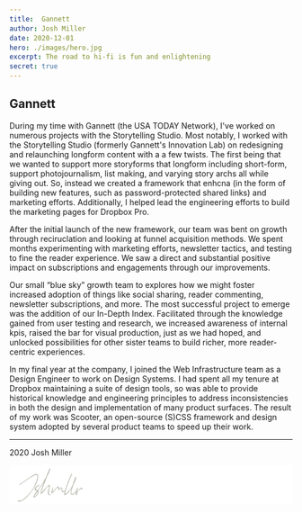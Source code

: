 ```yaml
---
title:  Gannett
author: Josh Miller
date: 2020-12-01
hero: ./images/hero.jpg
excerpt: The road to hi-fi is fun and enlightening
secret: true
---
```


## Gannett

During my time with Gannett (the USA TODAY Network), I've worked on numerous projects with the Storytelling Studio. Most notably, I worked with the Storytelling Studio (formerly Gannett's Innovation Lab) on redesigning and relaunching longform content with a a few twists. The first being that we wanted to support more storyforms that longform including short-form, support photojournalism, list making, and varying story archs all while giving out. So, instead we created a framework that enhcna (in the form of building new features, such as password-protected shared links) and marketing efforts. Additionally, I helped lead the engineering efforts to build the marketing pages for Dropbox Pro.

After the initial launch of the new framework, our team was bent on growth through reciruclation and looking at funnel acquisition methods. We spent months experimenting with marketing efforts, newsletter tactics, and testing to fine the reader experience. We saw a direct and substantial positive impact on subscriptions and engagements through our improvements.

Our small “blue sky” growth team to explores how we might foster increased adoption of things like social sharing, reader commenting, newsletter subscriptions, and more. The most successful project to emerge was the addition of our In-Depth Index. Facilitated through the knowledge gained from user testing and research, we increased awareness of internal kpis, raised the bar for visual production, just as we had hoped, and unlocked possibilities for other sister teams to build richer, more reader-centric experiences.

In my final year at the company, I joined the Web Infrastructure team as a Design Engineer to work on Design Systems. I had spent all my tenure at Dropbox maintaining a suite of design tools, so was able to provide historical knowledge and engineering principles to address inconsistencies in both the design and implementation of many product surfaces. The result of my work was Scooter, an open-source (S)CSS framework and design system adopted by several product teams to speed up their work.

---
2020 Josh Miller

<div className="Image__Small">
  <img
    src="./images/signature.svg"
    title="Logo Signature Josh Miller"
    alt="The end article signature of Josh Miller"
  />
</div>


